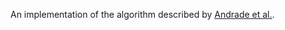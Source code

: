 An implementation of the algorithm described by [Andrade et al.](https://www.researchgate.net/publication/249642413_G-DBSCAN_A_GPU_accelerated_algorithm_for_density-based_clustering).